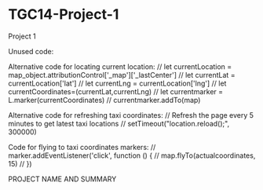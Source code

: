 # TGC14-Project-1
Project 1

Unused code:

Alternative code for locating current location:
// let currentLocation = map_object.attributionControl['_map']['_lastCenter']
// let currentLat = currentLocation['lat']
// let currentLng = currentLocation['lng']
// let currentCoordinates=(currentLat,currentLng)
// let currentmarker = L.marker(currentCoordinates)
// currentmarker.addTo(map)

Alternative code for refreshing taxi coordinates:
// Refresh the page every 5 minutes to get latest taxi locations
// setTimeout("location.reload();", 300000)

Code for flying to taxi coordinates markers:
// marker.addEventListener('click', function () {
    //   map.flyTo(actualcoordinates, 15)
    // })

PROJECT NAME AND SUMMARY

